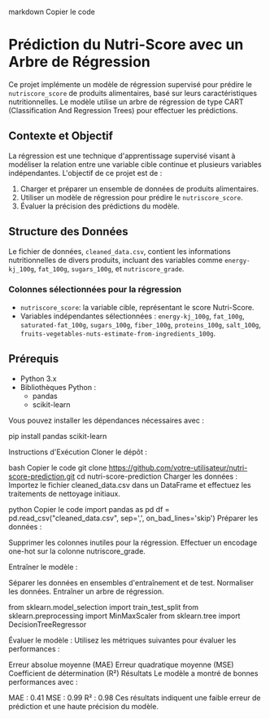 markdown
Copier le code
# Prédiction du Nutri-Score avec un Arbre de Régression

Ce projet implémente un modèle de régression supervisé pour prédire le `nutriscore_score` de produits alimentaires, basé sur leurs caractéristiques nutritionnelles. Le modèle utilise un arbre de régression de type CART (Classification And Regression Trees) pour effectuer les prédictions.

## Contexte et Objectif

La régression est une technique d'apprentissage supervisé visant à modéliser la relation entre une variable cible continue et plusieurs variables indépendantes. L'objectif de ce projet est de :
1. Charger et préparer un ensemble de données de produits alimentaires.
2. Utiliser un modèle de régression pour prédire le `nutriscore_score`.
3. Évaluer la précision des prédictions du modèle.

## Structure des Données

Le fichier de données, `cleaned_data.csv`, contient les informations nutritionnelles de divers produits, incluant des variables comme `energy-kj_100g`, `fat_100g`, `sugars_100g`, et `nutriscore_grade`.

### Colonnes sélectionnées pour la régression

- `nutriscore_score`: la variable cible, représentant le score Nutri-Score.
- Variables indépendantes sélectionnées : `energy-kj_100g`, `fat_100g`, `saturated-fat_100g`, `sugars_100g`, `fiber_100g`, `proteins_100g`, `salt_100g`, `fruits-vegetables-nuts-estimate-from-ingredients_100g`.

## Prérequis

- Python 3.x
- Bibliothèques Python :
  - pandas
  - scikit-learn

Vous pouvez installer les dépendances nécessaires avec :

pip install pandas scikit-learn

Instructions d'Exécution
Cloner le dépôt :

bash
Copier le code
git clone https://github.com/votre-utilisateur/nutri-score-prediction.git
cd nutri-score-prediction
Charger les données : Importez le fichier cleaned_data.csv dans un DataFrame et effectuez les traitements de nettoyage initiaux.

python
Copier le code
import pandas as pd
df = pd.read_csv("cleaned_data.csv", sep=',', on_bad_lines='skip')
Préparer les données :

Supprimer les colonnes inutiles pour la régression.
Effectuer un encodage one-hot sur la colonne nutriscore_grade.

Entraîner le modèle :

Séparer les données en ensembles d'entraînement et de test.
Normaliser les données.
Entraîner un arbre de régression.


from sklearn.model_selection import train_test_split
from sklearn.preprocessing import MinMaxScaler
from sklearn.tree import DecisionTreeRegressor

Évaluer le modèle : Utilisez les métriques suivantes pour évaluer les performances :

Erreur absolue moyenne (MAE)
Erreur quadratique moyenne (MSE)
Coefficient de détermination (R²)
Résultats
Le modèle a montré de bonnes performances avec :

MAE : 0.41
MSE : 0.99
R² : 0.98
Ces résultats indiquent une faible erreur de prédiction et une haute précision du modèle.
